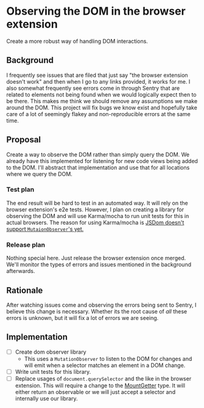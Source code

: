 Observing the DOM in the browser extension
==========================================

Create a more robust way of handling DOM interactions.

Background
----------

I frequently see issues that are filed that just say "the browser
extension doesn't work" and then when I go to any links provided, it
works for me. I also somewhat frequently see errors come in through
Sentry that are related to elements not being found when we would
logically expect then to be there. This makes me think we should remove
any assumptions we make around the DOM. This project will fix bugs we
know exist and hopefully take care of a lot of seemingly flakey and
non-reproducible errors at the same time.

Proposal
--------

Create a way to observe the DOM rather than simply query the DOM. We
already have this implemented for listening for new code views being
added to the DOM. I'll abstract that implementation and use that for all
locations where we query the DOM.

### Test plan

The end result will be hard to test in an automated way. It will rely on
the browser extension's e2e tests. However, I plan on creating a library
for observing the DOM and will use Karma/mocha to run unit tests for
this in actual browsers. The reason for using Karma/mocha is [JSDom
doesn't support `MutaionObserver`'s
yet.](https://github.com/jsdom/jsdom/pull/2398)

### Release plan

Nothing special here. Just release the browser extension once merged.
We'll monitor the types of errors and issues mentioned in the background
afterwards.

Rationale
---------

After watching issues come and observing the errors being sent to
Sentry, I believe this change is necessary. Whether its the root cause
of *all* these errors is unknown, but it will fix a lot of errors we are
seeing.

Implementation
--------------

-   [ ] Create dom observer library
    -   This uses a `MutationObserver` to listen to the DOM for changes
        and will emit when a selector matches an element in a DOM
        change.
-   [ ] Write unit tests for this library.
-   [ ] Replace usages of `document.querySelector` and the like in the
    browser extension. This will require a change to the
    [MountGetter](https://sourcegraph.com/github.com/sourcegraph/sourcegraph/-/blob/client/browser/src/libs/code_intelligence/code_intelligence.tsx#L109:8)
    type. It will either return an observable or we will just accept a
    selector and internally use our library.

